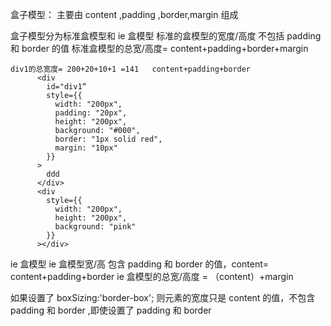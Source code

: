 盒子模型：
主要由 content ,padding ,border,margin 组成

盒子模型分为标准盒模型和 ie 盒模型
标准的盒模型的宽度/高度 不包括 padding 和 border 的值
标准盒模型的总宽/高度= content+padding+border+margin

```
div1的总宽度= 200+20+10+1 =141   content+padding+border
      <div
        id="div1“
        style={{
          width: "200px",
          padding: "20px",
          height: "200px",
          background: "#000",
          border: "1px solid red",
          margin: "10px"
        }}
      >
        ddd
      </div>
      <div
        style={{
          width: "200px",
          height: "200px",
          background: "pink"
        }}
      ></div>
```

ie 盒模型
ie 盒模型宽/高 包含 padding 和 border 的值，content= content+padding+border
ie 盒模型的总宽/高度 = （content）+margin

如果设置了 boxSizing:'border-box'; 则元素的宽度只是 content 的值，不包含 padding 和 border ,即使设置了 padding 和 border
